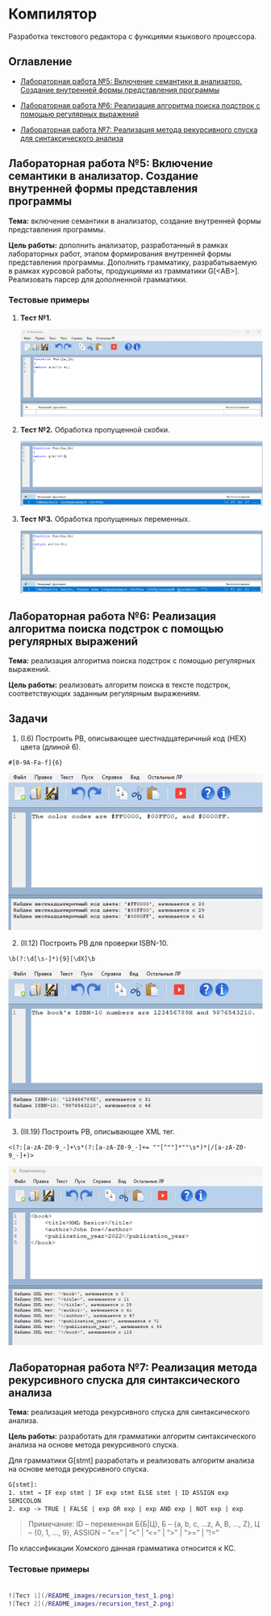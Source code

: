 # Компилятор

Разработка текстового редактора с функциями языкового процессора.

## Оглавление
- [Лабораторная работа №5: Включение семантики в анализатор. Создание внутренней формы представления программы](#лабораторная-работа-5-включение-семантики-в-анализатор-создание-внутренней-формы-представления-программы)

- [Лабораторная работа №6: Реализация алгоритма поиска подстрок с помощью регулярных выражений](#лабораторная-работа-6-реализация-алгоритма-поиска-подстрок-с-помощью-регулярных-выражений)

- [Лабораторная работа №7: Реализация метода рекурсивного спуска для синтаксического анализа](#лабораторная-работа-7-реализация-метода-рекурсивного-спуска-для-синтаксического-анализа)

## Лабораторная работа №5: Включение семантики в анализатор. Создание внутренней формы представления программы

**Тема:** включение семантики в анализатор, создание внутренней формы представления программы. 

**Цель работы:** дополнить анализатор, разработанный в рамках лабораторных работ, этапом формирования внутренней формы представления программы. Дополнить грамматику, разрабатываемую в рамках курсовой работы, продукциями из грамматики G[<АВ>]. Реализовать парсер для дополненной грамматики.

### Тестовые примеры

1. **Тест №1.** 
   
   ![Тест 1](/README_images/postfix_test_1.png)
2. **Тест №2.** Обработка пропущенной скобки.

   ![Тест 2](/README_images/postfix_test_2.png)
3. **Тест №3.** Обработка пропущенных переменных.

   ![Тест 3](/README_images/postfix_test_3.png)

## Лабораторная работа №6: Реализация алгоритма поиска подстрок с помощью регулярных выражений

**Тема:** реализация алгоритма поиска подстрок с помощью регулярных выражений.

**Цель работы:** реализовать алгоритм поиска в тексте подстрок, соответствующих заданным регулярным выражениям.

## Задачи

1. (I.6) Построить РВ, описывающее шестнадцатеричный код (HEX) цвета (длиной 6).

```
#[0-9A-Fa-f]{6}
```

![Тест](/README_images/reg_test_1.png)

2. (II.12) Построить РВ для проверки ISBN-10.

```
\b(?:\d[\s-]*){9}[\dX]\b
```

![Тест](/README_images/reg_test_2.png)

3. (III.19) Построить РВ, описывающее XML тег.

```
<(?:[a-zA-Z0-9_-]+\s*(?:[a-zA-Z0-9_-]+= ""[^""]*""\s*)*|/[a-zA-Z0-9_-]+)>
```

![Тест](/README_images/reg_test_3.png)


## Лабораторная работа №7: Реализация метода рекурсивного спуска для синтаксического анализа

**Тема:** реализация метода рекурсивного спуска для синтаксического анализа.

**Цель работы:** разработать для грамматики алгоритм синтаксического анализа на основе метода рекурсивного спуска.

Для грамматики G[stmt] разработать и реализовать алгоритм анализа на основе метода рекурсивного спуска.
                
    G[stmt]:
    1. stmt → IF exp stmt | IF exp stmt ELSE stmt | ID ASSIGN exp SEMICOLON
    2. exp -> TRUE | FALSE | exp OR exp | exp AND exp | NOT exp | exp


> Примечание: ID – переменная Б{Б|Ц}, Б – {a, b, c, ...z, A, B, …, Z}, Ц – {0, 1, …, 9}, ASSIGN – ”==” | ”<” | ”<=” | ”>” | ”>=” | ”!=”

По классификации Хомского данная грамматика относится к КС. 

### Тестовые примеры

```lua

![Тест 1](/README_images/recursion_test_1.png)
![Тест 2](/README_images/recursion_test_2.png)
```